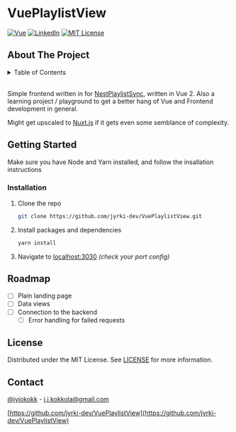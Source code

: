# VuePlaylistView

[![Vue][Vue.js]][Vue-url] [![LinkedIn][linkedin-shield]][linkedin-url] [![MIT License][license-shield]][license-url]

## About The Project

<details>
  <summary>Table of Contents</summary>

- [VuePlaylistView](#vueplaylistview)
  - [About The Project](#about-the-project)
  - [Getting Started](#getting-started)
    - [Installation](#installation)
  - [Roadmap](#roadmap)
  - [License](#license)
  - [Contact](#contact)

</details>
</br>

Simple frontend written in for [NestPlaylistSync][nest-playlist-sync], written in Vue 2. Also a learning project / playground to get a better hang of Vue and Frontend development in general.

Might get upscaled to [Nuxt.js][nuxt-2] if it gets even some semblance of complexity.

## Getting Started

Make sure you have Node and Yarn installed, and follow the insallation instructions

### Installation

1. Clone the repo

   ```sh
   git clone https://github.com/jyrki-dev/VuePlaylistView.git
   ```

2. Install packages and dependencies

   ```sh
   yarn install
   ```

3. Navigate to [localhost:3030](http://localhost:3030) _(check your port config)_

## Roadmap

- [ ] Plain landing page
- [ ] Data views
- [ ] Connection to the backend
  - [ ] Error handling for failed requests

## License

Distributed under the MIT License. See [LICENSE][license-url] for more information.

## Contact

[@jyjokokk](https://twitter.com/jyjokokk) - j.j.kokkola@gmail.com

[https://github.com/jyrki-dev/VuePlaylistView](https://github.com/jyrki-dev/VuePlaylistView)

[license-shield]: https://img.shields.io/github/license/jyrki-dev/VuePlaylistView.svg?style=for-the-badge
[license-url]: https://github.com/jyrki-dev/VuePlaylistView/blob/main/LICENSE
[linkedin-shield]: https://img.shields.io/badge/-LinkedIn-black.svg?style=for-the-badge&logo=linkedin&colorB=555
[linkedin-url]: https://linkedin.com/in/jyrki-kokkola
[Vue.js]: https://img.shields.io/badge/Vue.js-35495E?style=for-the-badge&logo=vuedotjs&logoColor=4FC08D
[Vue-url]: https://v2.vuejs.org/
[nuxt-2]: https://nuxtjs.org/
[nest-playlist-sync]: https://github.com/jyrki-dev/nest-playlist-sync
